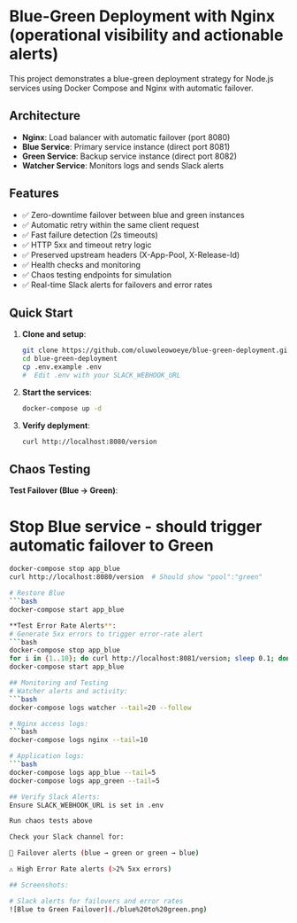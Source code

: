 # Blue-Green Deployment with Nginx (operational visibility and actionable alerts)

This project demonstrates a blue-green deployment strategy for Node.js services using Docker Compose and Nginx with automatic failover.

## Architecture

- **Nginx**: Load balancer with automatic failover (port 8080)
- **Blue Service**: Primary service instance (direct port 8081)
- **Green Service**: Backup service instance (direct port 8082)
- **Watcher Service**: Monitors logs and sends Slack alerts

## Features

- ✅ Zero-downtime failover between blue and green instances
- ✅ Automatic retry within the same client request
- ✅ Fast failure detection (2s timeouts)
- ✅ HTTP 5xx and timeout retry logic
- ✅ Preserved upstream headers (X-App-Pool, X-Release-Id)
- ✅ Health checks and monitoring
- ✅ Chaos testing endpoints for simulation
- ✅ Real-time Slack alerts for failovers and error rates
  
## Quick Start

1. **Clone and setup**:
   ```bash
   git clone https://github.com/oluwoleowoeye/blue-green-deployment.git
   cd blue-green-deployment
   cp .env.example .env
   #  Edit .env with your SLACK_WEBHOOK_URL
2. **Start the services**:
   ```bash
   docker-compose up -d
2. **Verify deplyment**:
   ```bash
   curl http://localhost:8080/version

## Chaos Testing 

**Test Failover (Blue → Green)**: 
# Stop Blue service - should trigger automatic failover to Green 
```bash 
docker-compose stop app_blue
curl http://localhost:8080/version  # Should show "pool":"green"

# Restore Blue
```bash 
docker-compose start app_blue 

**Test Error Rate Alerts**: 
# Generate 5xx errors to trigger error-rate alert
```bash 
docker-compose stop app_blue
for i in {1..10}; do curl http://localhost:8081/version; sleep 0.1; done
docker-compose start app_blue

## Monitoring and Testing
# Watcher alerts and activity: 
```bash 
docker-compose logs watcher --tail=20 --follow

# Nginx access logs: 
```bash 
docker-compose logs nginx --tail=10

# Application logs: 
```bash 
docker-compose logs app_blue --tail=5
docker-compose logs app_green --tail=5

## Verify Slack Alerts:
Ensure SLACK_WEBHOOK_URL is set in .env

Run chaos tests above

Check your Slack channel for:

🚨 Failover alerts (blue → green or green → blue)

⚠️ High Error Rate alerts (>2% 5xx errors)

## Screenshots:

# Slack alerts for failovers and error rates
![Blue to Green Failover](./blue%20to%20green.png)
